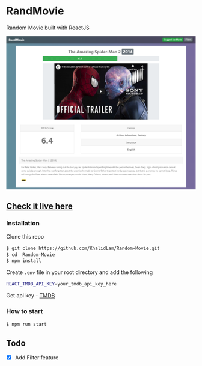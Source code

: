 # RandMovie
Random Movie built with ReactJS

![alt text](https://github.com/KhalidLam/Random-Movie/blob/master/screenshot.png?raw=true)

## [Check it live here](https://khalidlam.github.io/Random-Movie/)


### Installation

Clone this repo

```sh
$ git clone https://github.com/KhalidLam/Random-Movie.git
$ cd  Random-Movie
$ npm install
```

Create `.env` file in your root directory and add the following

```sh
REACT_TMDB_API_KEY=your_tmdb_api_key_here
```
Get api key -
[TMDB](https://www.themoviedb.org/)

### How to start
```sh
$ npm run start
```

## Todo

- [X] Add Filter feature
